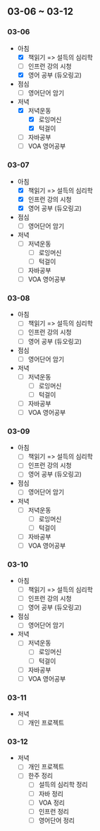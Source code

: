 ## 03-06 ~ 03-12
### 03-06
* 아침
  - [X] 책읽기 => 설득의 심리학
  - [ ] 인프런 강의 시청
  - [X] 영어 공부 (듀오링고)
* 점심
  - [ ] 영어단어 암기
* 저녁
  - [X] 저녁운동
      - [X] 로잉머신
      - [X] 턱걸이
  - [ ] 자바공부
  - [ ] VOA 영어공부

### 03-07
* 아침
  - [X] 책읽기 => 설득의 심리학
  - [X] 인프런 강의 시청
  - [X] 영어 공부 (듀오링고)
* 점심
  - [ ] 영어단어 암기
* 저녁
  - [ ] 저녁운동
      - [ ] 로잉머신
      - [ ] 턱걸이
  - [ ] 자바공부
  - [ ] VOA 영어공부

### 03-08
* 아침
  - [ ] 책읽기 => 설득의 심리학
  - [ ] 인프런 강의 시청
  - [ ] 영어 공부 (듀오링고)
* 점심
  - [ ] 영어단어 암기
* 저녁
  - [ ] 저녁운동
      - [ ] 로잉머신
      - [ ] 턱걸이
  - [ ] 자바공부
  - [ ] VOA 영어공부

### 03-09
* 아침
  - [ ] 책읽기 => 설득의 심리학
  - [ ] 인프런 강의 시청
  - [ ] 영어 공부 (듀오링고)
* 점심
  - [ ] 영어단어 암기
* 저녁
  - [ ] 저녁운동
      - [ ] 로잉머신
      - [ ] 턱걸이
  - [ ] 자바공부
  - [ ] VOA 영어공부

### 03-10
* 아침
  - [ ] 책읽기 => 설득의 심리학
  - [ ] 인프런 강의 시청
  - [ ] 영어 공부 (듀오링고)
* 점심
  - [ ] 영어단어 암기
* 저녁
  - [ ] 저녁운동
      - [ ] 로잉머신
      - [ ] 턱걸이
  - [ ] 자바공부
  - [ ] VOA 영어공부

### 03-11
* 저녁
  - [ ] 개인 프로젝트

### 03-12
* 저녁
  - [ ] 개인 프로젝트
  - [ ] 한주 정리
      - [ ] 설득의 심리학 정리
      - [ ] 자바 정리
      - [ ] VOA 정리
      - [ ] 인프런 정리
      - [ ] 영어단어 정리